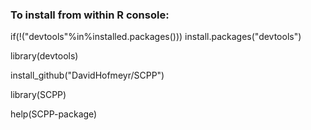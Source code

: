 ### To install from within R console:

if(!("devtools"%in%installed.packages())) install.packages("devtools")

library(devtools)

install_github("DavidHofmeyr/SCPP")

library(SCPP)

help(SCPP-package)
